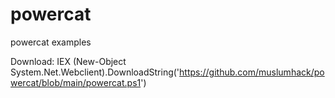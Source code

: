 # powercat
powercat examples

Download:
IEX (New-Object System.Net.Webclient).DownloadString('https://github.com/muslumhack/powercat/blob/main/powercat.ps1')
